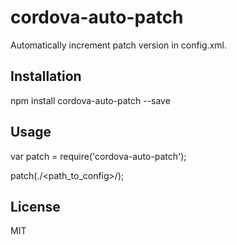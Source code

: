 # cordova-auto-patch

Automatically increment patch version in config.xml.

## Installation
  npm install cordova-auto-patch --save

## Usage
  var patch = require('cordova-auto-patch');

  patch(./<path_to_config>/);

## License

MIT